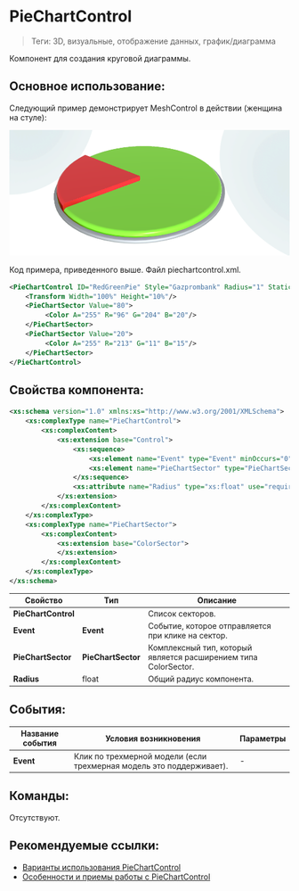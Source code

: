 # PieChartControl
> Теги: 3D, визуальные, отображение данных, график/диаграмма

Компонент для создания круговой диаграммы.  

## Основное использование:

Следующий пример демонстрирует MeshControl в действии (женщина на стуле):

![PieChartControl](.screenshots/PieChartControl.PNG)

Код примера, приведенного выше. Файл piechartcontrol.xml.

```xml
<PieChartControl ID="RedGreenPie" Style="Gazprombank" Radius="1" Static="false">
    <Transform Width="100%" Height="10%"/>
    <PieChartSector Value="80">
         <Color A="255" R="96" G="204" B="20"/>
    </PieChartSector>
    <PieChartSector Value="20">
         <Color A="255" R="213" G="11" B="15"/>
    </PieChartSector>
</PieChartControl>
```

## Свойства компонента:

```xml
<xs:schema version="1.0" xmlns:xs="http://www.w3.org/2001/XMLSchema">
    <xs:complexType name="PieChartControl">
        <xs:complexContent>
            <xs:extension base="Control">
                <xs:sequence>
                    <xs:element name="Event" type="Event" minOccurs="0" />
                    <xs:element name="PieChartSector" type="PieChartSector" minOccurs="0" maxOccurs="unbounded" />
                </xs:sequence>
                <xs:attribute name="Radius" type="xs:float" use="required" />
            </xs:extension>
        </xs:complexContent>
    </xs:complexType>
    <xs:complexType name="PieChartSector">
        <xs:complexContent>
            <xs:extension base="ColorSector">
            </xs:extension>
        </xs:complexContent>
    </xs:complexType>
</xs:schema>
```

| **Свойство**        | **Тип**            | **Описание**                             |
| ------------------- | ------------------ | ---------------------------------------- |
| **PieChartControl** |                    | Список секторов.                         |
| **Event**           | **Event**          | Событие, которое отправляется при клике на сектор. |
| **PieChartSector**  | **PieChartSector** | Комплексный тип, который является расширением типа ColorSector. |
| **Radius**          | float              | Общий радиус компонента.                 |

## События:

| **Название события** | **Условия возникновения**                | **Параметры** |
| -------------------- | ---------------------------------------- | ------------- |
| **Event**            | Клик по трехмерной модели (если трехмерная модель это поддерживает). | -             |

## Команды:

 Отсутствуют.

## Рекомендуемые ссылки:

* [Варианты использования PieChartControl](.presentations/README.md)
* [Особенности и приемы работы с PieChartControl](README_hints.md)

